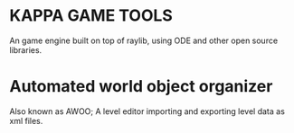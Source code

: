 # KAPPA GAME TOOLS
An game engine built on top of raylib, using ODE and other open source libraries.

# Automated world object organizer
Also known as AWOO; A level editor importing and exporting level data as xml files.

